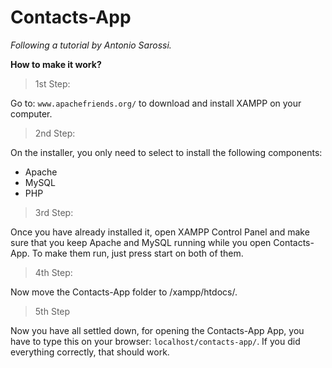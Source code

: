 # Contacts-App
*Following a tutorial by Antonio Sarossi.*

**How to make it work?**
> 1st Step: 
> 
Go to: `www.apachefriends.org/` to download and install XAMPP on your computer.

> 2nd Step: 
> 
On the installer, you only need to select to install the following components:
<ul>
  <li>Apache</li>
  <li>MySQL</li>
  <li>PHP</li>
</ul>

> 3rd Step: 
> 
Once you have already installed it, open XAMPP Control Panel and make sure that you keep Apache and MySQL running while you open Contacts-App. To make them run, just press start on both of them.

> 4th Step: 
> 
Now move the Contacts-App folder to /xampp/htdocs/.

> 5th Step 
> 
Now you have all settled down, for opening the Contacts-App App, you have to type this on your browser: `localhost/contacts-app/`. If you did everything correctly, that should work.
